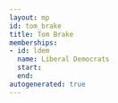 ```yaml
---
layout: mp
id: tom_brake
title: Tom Brake
memberships:
- id: ldem
  name: Liberal Democrats
  start: 
  end: 
autogenerated: true
---
```

